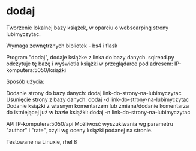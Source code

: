 # dodaj
Tworzenie lokalnej bazy książek, w oparciu o webscarping strony lubimyczytac.

Wymaga zewnętrznych bibliotek - bs4 i flask

Program "dodaj", dodaje książke z linka do bazy danych.
sqlread.py odczytuje tę bazę i wyświetla książki w przeglądarce pod adresem:
IP-komputera:5050/książki

Sposób użycia:

Dodanie strony do bazy danych: dodaj link-do-strony-na-lubimyczytac</br>
Usunięcie strony z bazy danych: dodaj -d link-do-strony-na-lubimyczytac 
Dodanie książki z własnym komentarzem lub zmiana/dodanie komentarza do istniejącej już w bazie książki: dodaj -n link-do-strony-na-lubimyczytac 





API
IP-komputera:5050/api
Możliwość wyszukiwania wg parametru "author" i "rate", czyli wg oceny książki podanej na stronie.

Testowane na Linuxie, rhel 8
